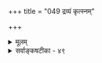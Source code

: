 +++
title = "049 द्रव्यं कृत्स्नम्"

+++
<details><summary>मूलम्</summary>

द्रव्यं कृत्स्नं स्वभावात् परिमितिरहितं व्यापकैकत्वयुक्तेरौपाधिक्यंशकॢप्तिर्घटगगननयात्स्यादवस्था ह्युपाधिः ।  
स्वाभावैर्वेष्टितत्वं घटत इह घटाद्याकृतौ द्रव्यधर्मे पार्श्वोक्तिस्तावता स्यादिति न सदवधेरन्यथाऽप्यत्र सिद्धेः ॥ ४९ ॥
</details>

<details><summary>सर्वाङ्कषटीका - ४९</summary>

। 

परिमाणमधिकं वास्तु, अनधिकं वास्तु । अतिरिक्तानतिरिक्तत्वविचारोऽन्यः । परिमाणं तु वर्तत एवेत्याक्षिप्य समाधत्ते - द्रव्यमिति । **व्यापकैकत्वयुक्तेः** = व्यापके प्रकृतितत्त्वे एकस्मिन् एकत्वं विभुत्वं च वर्तते । **इतरत्** = कृत्स्नं द्रव्यं **स्वभावात्** = स्वत एव **परिमितिरहितम्** = इतरा संख्या वा, परिमाणं वा वस्तुतो नास्त्येव । व्यवहारस्तर्हि कथम्? इत्यत्र – **अंशक्लृप्तिः** = अल्पपरिमाणकल्पना औपाधिकी । उपाधिः कः? इत्यत्र **घटगगननयात्** =घटाकाशमहाकाशन्यायात् अवस्था **हि** = प्रकृतेरवस्था हि उपाधिः स्यात् । आकाशस्य घटमठाद्युपाधिवशात् घटाकाशः अल्पः, मठाकाशस्तु महानितिवत् अल्पत्वमहत्त्वादिकमौपाधिकम्, स्वतः न किञ्चिदपि परिमाणं वर्तते । आकाशे अल्पत्वमहत्त्वव्यवहारयोः घटमठादिरूपोपाधिः कारणम् । घटे अल्पत्वम्, मठे महत्त्वं च कथमागतम् ? स्वतश्चेदात्माश्रयः । कथं तत्राल्पत्वमहत्त्वबुद्धिरित्यत्रस्वाभावैरित्यादि । इह **द्रव्यधर्मे** = प्रकृतेरेकस्यैव द्रव्यस्य धर्मः घटत्वाद्याकृतिः, तादृशे घटत्वाद्याकृतौ स्वाभावैर्वेष्टितत्वं **घटते** = घटस्य बहिः घटाभावो वर्तते । एवञ्च घटस्य षदिक्ष्वपि घटाभावो वर्तते तेन वेष्टितो घटः । एवं मठोऽपि तदभावैः **वेष्टितः** = आवृतः । एवञ्च घटाभावव्याप्त्यपेक्षया मठाभावव्याप्तिः न्यूना, घटबाह्यदेशापेक्षया मठबाह्यदेशस्य न्यूनत्वात् । घटाभावदेशस्याधिक्यात् घटः अल्पः दृश्यते । तथा, 

410. 

I 

737 

[ अणुपरिमाणपरीक्षा] 

अव्यक्ते स्यादणुत्वप्रभृतिपरिणतिः स्तम्भकुम्भादिनीत्या 

नाणुत्वं पूर्वसिद्धं; नरमृगरचनाद्यप्यवस्थाक्रमेण । 

इत्युक्तं सांख्यशैवप्रभृतिसमयिभिः; तत् तथैवास्तु, मा वा 

नित्याणी जीवतत्त्वे न कथमपि भवेत् अण्ववस्थाप्रसूतिः ॥50॥ 



मठाभावदेशस्य तदपेक्षया न्यूनत्वात् मठः महान् दृश्यते, तथा उच्यते च । एवं घटाभावस्य मठाभावस्य च घटपटादिभ्यो बहिर्व्याप्यवर्तमानत्वात् घटस्य पूर्वपार्श्वः, पश्चिमपार्श्वः इति, मठेऽपि तथैव पार्श्वोक्तिः । अतः **तावता** =घटाभावदृष्ट्या **पार्श्वोक्तिः** = घटस्य बहिः पार्श्वे घटाभावात् तथोक्तिः स्यात् । इदमेवाल्पत्वं महत्त्वं वा । एवञ्च प्रकृतेरेकस्या एव नानावस्थाप्राप्त्या, तादृशावस्थौपाधिकः अल्पत्वमहत्त्वव्यवहार इति सर्वमौपाधिकमेव । इति **यदि** =इति चेत्, न । कुतः ? **अन्यथापि** = प्रकारान्तरेणापि अत्र घटादौ **सदवधेः** = सद्रूपावधेः **सिद्धेः** = निश्चयात् । 'घटाद्बहिः' इति यदि वक्तव्यम्, तर्हि घटस्याकारदर्शनमावश्यकम् । तथा च प्रथमं घटाकारदर्शनम् । अनन्तरमेव तद्बहिः घटाभावदर्शनमिति घटदर्शनस्य प्रथमं सिद्धत्वात्, तत्र एकत्वसंख्याया, परिमाणस्य च दर्शनं सिद्धमेवेति सर्वमौपाधिकमिति न युक्तम्, तत्तत्कक्ष्यायां तत्तत् स्वाभाविकमेव ॥ ४९ ॥
</details>
